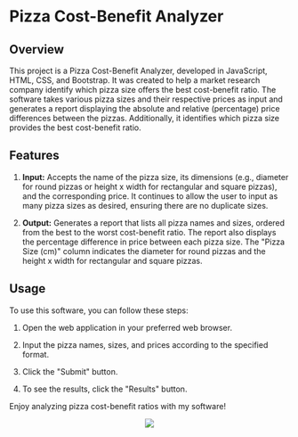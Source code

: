 # Pizza Cost-Benefit Analyzer

## Overview

This project is a Pizza Cost-Benefit Analyzer, developed in JavaScript, HTML, CSS, and Bootstrap. It was created to help a market research company identify which pizza size offers the best cost-benefit ratio. The software takes various pizza sizes and their respective prices as input and generates a report displaying the absolute and relative (percentage) price differences between the pizzas. Additionally, it identifies which pizza size provides the best cost-benefit ratio.

## Features

1. **Input:** Accepts the name of the pizza size, its dimensions (e.g., diameter for round pizzas or height x width for rectangular and square pizzas), and the corresponding price. It continues to allow the user to input as many pizza sizes as desired, ensuring there are no duplicate sizes.

2. **Output:** Generates a report that lists all pizza names and sizes, ordered from the best to the worst cost-benefit ratio. The report also displays the percentage difference in price between each pizza size. The "Pizza Size (cm)" column indicates the diameter for round pizzas and the height x width for rectangular and square pizzas.


## Usage

To use this software, you can follow these steps:

1. Open the web application in your preferred web browser.

2. Input the pizza names, sizes, and prices according to the specified format.

3. Click the "Submit" button.

4. To see the results, click the "Results" button.


Enjoy analyzing pizza cost-benefit ratios with my software! 

 <p align="center">
<a href="https://www.entra21.com.br/"> 
<img src= "https://cdn.sonicadigital.com.br/entra21/storage/header/257/original-61f8610472d4f.png">
</a>
</p>

